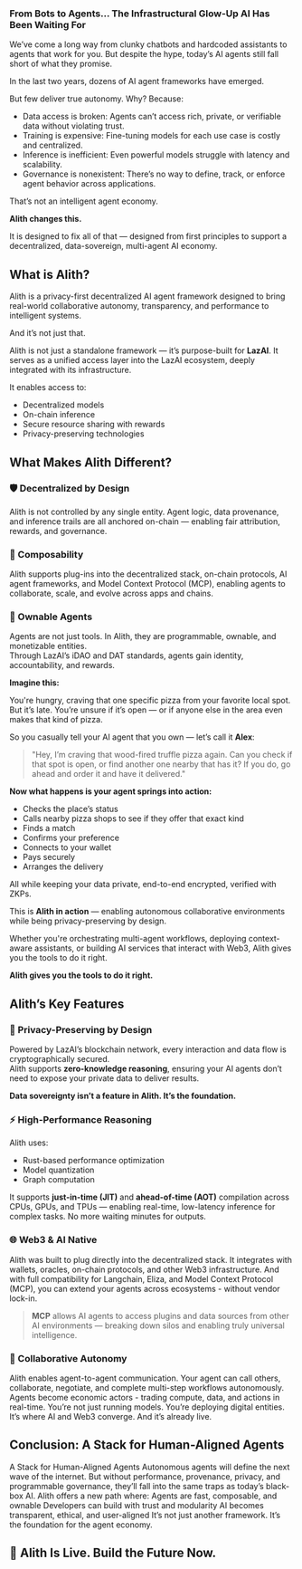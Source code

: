 ### From Bots to Agents… The Infrastructural Glow-Up AI Has Been Waiting For

We’ve come a long way from clunky chatbots and hardcoded assistants to agents that work for you. But despite the hype, today’s AI agents still fall short of what they promise.

In the last two years, dozens of AI agent frameworks have emerged. 

But few deliver true autonomy. Why?
Because: 
- Data access is broken: Agents can’t access rich, private, or verifiable data without violating trust.  
- Training is expensive: Fine-tuning models for each use case is costly and centralized.  
- Inference is inefficient: Even powerful models struggle with latency and scalability.  
- Governance is nonexistent: There’s no way to define, track, or enforce agent behavior across applications.

That’s not an intelligent agent economy.

**Alith changes this.** 

It is designed to fix all of that — designed from first principles to support a decentralized, data-sovereign, multi-agent AI economy.

## What is Alith?

Alith is a privacy-first decentralized AI agent framework designed to bring real-world collaborative autonomy, transparency, and performance to intelligent systems.

And it’s not just that.  

Alith is not just a standalone framework — it’s purpose-built for **LazAI**. It serves as a unified access layer into the LazAI ecosystem, deeply integrated with its infrastructure.  

It enables access to:

- Decentralized models  
- On-chain inference  
- Secure resource sharing with rewards  
- Privacy-preserving technologies  

## What Makes Alith Different?

### 🛡️ Decentralized by Design  
Alith is not controlled by any single entity. Agent logic, data provenance, and inference trails are all anchored on-chain — enabling fair attribution, rewards, and governance.

### 🔧 Composability  
Alith supports plug-ins into the decentralized stack, on-chain protocols, AI agent frameworks, and Model Context Protocol (MCP), enabling agents to collaborate, scale, and evolve across apps and chains.

### 🧠 Ownable Agents  
Agents are not just tools. In Alith, they are programmable, ownable, and monetizable entities.  
Through LazAI’s iDAO and DAT standards, agents gain identity, accountability, and rewards.

**Imagine this:**

You're hungry, craving that one specific pizza from your favorite local spot. But it’s late. You’re unsure if it’s open — or if anyone else in the area even makes that kind of pizza.

So you casually tell your AI agent that you own — let’s call it **Alex**:

> "Hey, I’m craving that wood-fired truffle pizza again. Can you check if that spot is open, or find another one nearby that has it? If you do, go ahead and order it and have it delivered."

**Now what happens is your agent springs into action:**

- Checks the place’s status  
- Calls nearby pizza shops to see if they offer that exact kind  
- Finds a match  
- Confirms your preference  
- Connects to your wallet  
- Pays securely  
- Arranges the delivery  

All while keeping your data private, end-to-end encrypted, verified with ZKPs.

This is **Alith in action** — enabling autonomous collaborative environments while being privacy-preserving by design.

Whether you're orchestrating multi-agent workflows, deploying context-aware assistants, or building AI services that interact with Web3, Alith gives you the tools to do it right.

**Alith gives you the tools to do it right.**

## Alith’s Key Features

### 🔐 Privacy-Preserving by Design  
Powered by LazAI’s blockchain network, every interaction and data flow is cryptographically secured.  
Alith supports **zero-knowledge reasoning**, ensuring your AI agents don’t need to expose your private data to deliver results.  

**Data sovereignty isn’t a feature in Alith. It’s the foundation.**

### ⚡ High-Performance Reasoning  
Alith uses:

- Rust-based performance optimization  
- Model quantization  
- Graph computation  

It supports **just-in-time (JIT)** and **ahead-of-time (AOT)** compilation across CPUs, GPUs, and TPUs — enabling real-time, low-latency inference for complex tasks. No more waiting minutes for outputs.  

### 🌐 Web3 & AI Native  
Alith was built to plug directly into the decentralized stack. It integrates with wallets, oracles, on-chain protocols, and other Web3 infrastructure. And with full compatibility for Langchain, Eliza, and Model Context Protocol (MCP), you can extend your agents across ecosystems - without vendor lock-in.
> **MCP** allows AI agents to access plugins and data sources from other AI environments — breaking down silos and enabling truly universal intelligence.

### 🤝 Collaborative Autonomy  
Alith enables agent-to-agent communication. Your agent can call others, collaborate, negotiate, and complete multi-step workflows autonomously.
Agents become economic actors - trading compute, data, and actions in real-time. You’re not just running models. You’re deploying digital entities.
It’s where AI and Web3 converge. And it’s already live.

## Conclusion: A Stack for Human-Aligned Agents

A Stack for Human-Aligned Agents Autonomous agents will define the next wave of the internet. But without performance, provenance, privacy, and programmable governance, they’ll fall into the same traps as today’s black-box AI.
Alith offers a new path where:
Agents are fast, composable, and ownable
Developers can build with trust and modularity
AI becomes transparent, ethical, and user-aligned
It’s not just another framework. It’s the foundation for the agent economy.

## 🚀 Alith Is Live. Build the Future Now. 
